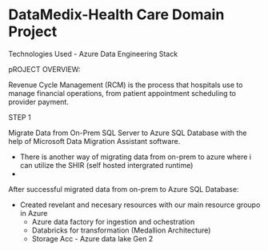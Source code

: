 # DataMedix-Health Care Domain Project

Technologies Used - Azure Data Engineering Stack

pROJECT OVERVIEW:

Revenue Cycle Management (RCM) is the process that hospitals use to manage financial operations, from patient appointment scheduling to provider payment.

STEP 1

Migrate Data from On-Prem SQL Server to Azure SQL Database with the help of Microsoft Data Migration Assistant software. 
  - There is another way of migrating data from on-prem to azure where i can utilize the SHIR (self hosted intergrated runtime)
  - 

After successful migrated data from on-prem to Azure SQL Database:
  - Created revelant and necesary resources with our main resource groupo in Azure
      - Azure data factory for ingestion and ochestration
      - Databricks for transformation (Medallion Architecture)
      - Storage Acc - Azure data lake Gen 2
